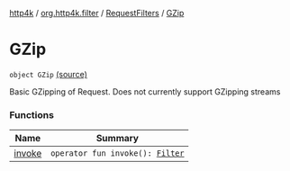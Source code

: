 [http4k](../../../index.md) / [org.http4k.filter](../../index.md) / [RequestFilters](../index.md) / [GZip](./index.md)

# GZip

`object GZip` [(source)](https://github.com/http4k/http4k/blob/master/http4k-core/src/main/kotlin/org/http4k/filter/RequestFilters.kt#L25)

Basic GZipping of Request. Does not currently support GZipping streams

### Functions

| Name | Summary |
|---|---|
| [invoke](invoke.md) | `operator fun invoke(): `[`Filter`](../../../org.http4k.core/-filter/index.md) |
